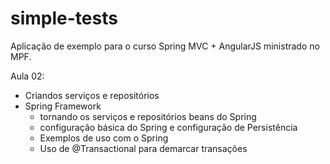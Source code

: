 # simple-tests
Aplicação de exemplo para o curso Spring MVC  + AngularJS ministrado no MPF.

Aula 02:

* Criandos serviços e repositórios
* Spring Framework
  * tornando os serviços e repositórios beans do Spring
  * configuração básica do Spring e configuração de Persistência
  * Exemplos de uso com o Spring
  * Uso de @Transactional para demarcar transações
